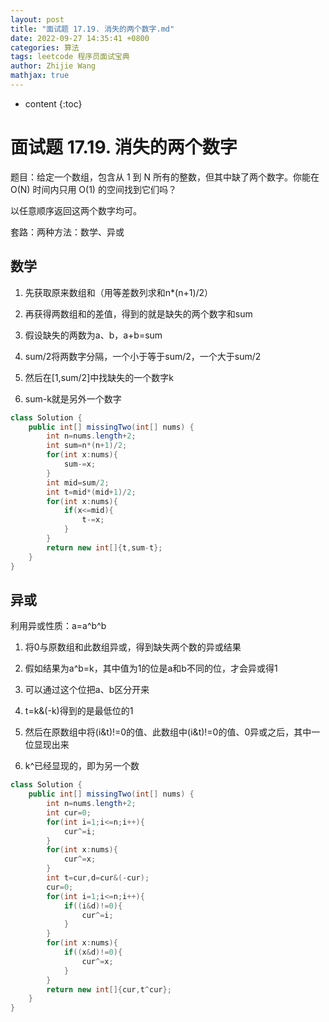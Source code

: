 ```yaml
---
layout: post
title: "面试题 17.19. 消失的两个数字.md"
date: 2022-09-27 14:35:41 +0800
categories: 算法
tags: leetcode 程序员面试宝典
author: Zhijie Wang
mathjax: true
---
```



* content
{:toc}














# 面试题 17.19. 消失的两个数字

题目：给定一个数组，包含从 1 到 N 所有的整数，但其中缺了两个数字。你能在 O(N) 时间内只用 O(1) 的空间找到它们吗？

以任意顺序返回这两个数字均可。

套路：两种方法：数学、异或

## 数学

1. 先获取原来数组和（用等差数列求和n*(n+1)/2）

1. 再获得两数组和的差值，得到的就是缺失的两个数字和sum

1. 假设缺失的两数为a、b，a+b=sum

1. sum/2将两数字分隔，一个小于等于sum/2，一个大于sum/2

1. 然后在[1,sum/2]中找缺失的一个数字k

1. sum-k就是另外一个数字

```java
class Solution {
    public int[] missingTwo(int[] nums) {
        int n=nums.length+2;
        int sum=n*(n+1)/2;
        for(int x:nums){
            sum-=x;
        }
        int mid=sum/2;
        int t=mid*(mid+1)/2;
        for(int x:nums){
            if(x<=mid){
                t-=x;
            }
        }
        return new int[]{t,sum-t};
    }
}
```

## 异或

利用异或性质：a=a^b^b

1. 将0与原数组和此数组异或，得到缺失两个数的异或结果

1. 假如结果为a^b=k，其中值为1的位是a和b不同的位，才会异或得1

1. 可以通过这个位把a、b区分开来

1. t=k&(-k)得到的是最低位的1

1. 然后在原数组中将(i&t)!=0的值、此数组中(i&t)!=0的值、0异或之后，其中一位显现出来

1. k^已经显现的，即为另一个数

```java
class Solution {
    public int[] missingTwo(int[] nums) {
        int n=nums.length+2;
        int cur=0;
        for(int i=1;i<=n;i++){
            cur^=i;
        }
        for(int x:nums){
            cur^=x;
        }
        int t=cur,d=cur&(-cur);
        cur=0;
        for(int i=1;i<=n;i++){
            if((i&d)!=0){
                cur^=i;
            }
        }
        for(int x:nums){
            if((x&d)!=0){
                cur^=x;
            }
        }
        return new int[]{cur,t^cur};
    }
}
```



